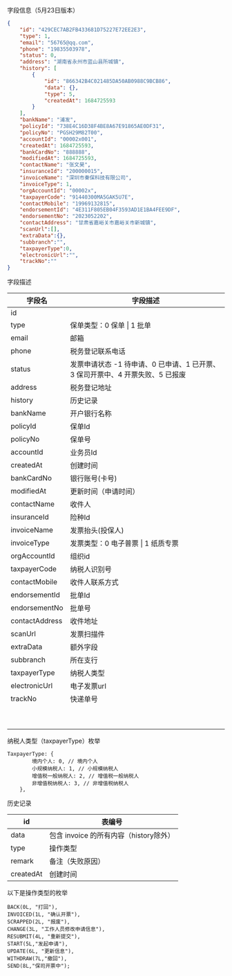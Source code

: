 字段信息（5月23日版本）

```json
{
    "id": "429CEC7AB2FB433681D75227E72EE2E3", 
    "type": 1,
    "email": "56765@qq.com",
    "phone": "19835503978",
    "status": 0,
    "address": "湖南省永州市蓝山县所城镇",
    "history": [
        {
            "id": "866342B4C021485DA50AB0988C9BCB86",
            "data": {},
            "type": 5,
            "createdAt": 1684725593
        }
    ],
    "bankName": "浦发",
    "policyId": "738E4C16D38F4BE8A67E91865AE0DF31",
    "policyNo": "PGSH29M82T00",
    "accountId": "00002x001",
    "createdAt": 1684725593,
    "bankCardNo": "888888",
    "modifiedAt": 1684725593,
    "contactName": "张文昊",
    "insuranceId": "200000015",
    "invoiceName": "深圳市秦保科技有限公司",
    "invoiceType": 1,
    "orgAccountId": "00002x",
    "taxpayerCode": "91440300MA5GAK5U7E",
    "contactMobile": "19969132815",
    "endorsementId": "4E311F805EB04F3593AD1E1BA4FEE9DF",
    "endorsementNo": "2023052202",
    "contactAddress": "甘肃省嘉峪关市嘉峪关市新城镇",
  	"scanUrl":[],
  	"extraData":{},
  	"subbranch":"",
  	"taxpayerType":0,
  	"electronicUrl":"",
  	"trackNo":""
}
```

字段描述

| 字段名         | 字段描述                                                     |
| -------------- | ------------------------------------------------------------ |
| id             |                                                              |
| type           | 保单类型：0 保单 \| 1 批单                                   |
| email          | 邮箱                                                         |
| phone          | 税务登记联系电话                                             |
| status         | 发票申请状态 -1 待申请、0 已申请、1 已开票、3 保司开票中、4 开票失败、5 已报废 |
| address        | 税务登记地址                                                 |
| history        | 历史记录                                                     |
| bankName       | 开户银行名称                                                 |
| policyId       | 保单Id                                                       |
| policyNo       | 保单号                                                       |
| accountId      | 业务员Id                                                     |
| createdAt      | 创建时间                                                     |
| bankCardNo     | 银行账号(卡号)                                               |
| modifiedAt     | 更新时间（申请时间）                                         |
| contactName    | 收件人                                                       |
| insuranceId    | 险种Id                                                       |
| invoiceName    | 发票抬头(投保人)                                             |
| invoiceType    | 发票类型：0 电子普票 \| 1 纸质专票                           |
| orgAccountId   | 组织id                                                       |
| taxpayerCode   | 纳税人识别号                                                 |
| contactMobile  | 收件人联系方式                                               |
| endorsementId  | 批单Id                                                       |
| endorsementNo  | 批单号                                                       |
| contactAddress | 收件地址                                                     |
| scanUrl        | 发票扫描件                                                   |
| extraData      | 额外字段                                                     |
| subbranch      | 所在支行                                                     |
| taxpayerType   | 纳税人类型                                                   |
| electronicUrl  | 电子发票url                                                  |
| trackNo        | 快递单号                                                     |
|                |                                                              |
|                |                                                              |
|                |                                                              |
|                |                                                              |
|                |                                                              |
|                |                                                              |
|                |                                                              |
|                |                                                              |
|                |                                                              |

纳税人类型（taxpayerType）枚举

```
TaxpayerType: {
        境内个人: 0, // 境内个人
        小规模纳税人: 1, // 小规模纳税人
        增值税一般纳税人: 2, // 增值税一般纳税人
        非增值税纳税人: 3, // 非增值税纳税人
    },
```

历史记录

| id        | 表编号                                 |
| --------- | -------------------------------------- |
| data      | 包含 invoice 的所有内容（history除外） |
| type      | 操作类型                               |
| remark    | 备注（失败原因）                       |
| createdAt | 创建时间                               |

以下是操作类型的枚举

```
BACK(0L, "打回"),
INVOICED(1L, "确认开票"),
SCRAPPED(2L, "报废"),
CHANGE(3L, "工作人员修改申请信息"),
RESUBMIT(4L, "重新提交"),
START(5L,"发起申请"),
UPDATE(6L, "更新信息"),
WITHDRAW(7L,"撤回"),
SEND(8L,"保司开票中");
```

